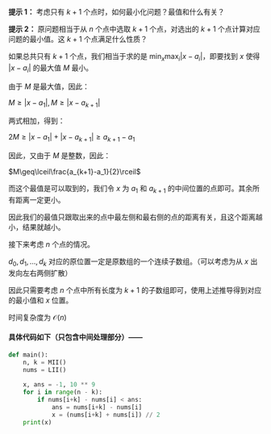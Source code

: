 **提示 1：** 考虑只有 $k+1$ 个点时，如何最小化问题？最值和什么有关？

**提示 2：** 原问题相当于从 $n$ 个点中选取 $k+1$ 个点，对选出的 $k+1$ 个点计算对应问题的最小值。这 $k+1$ 个点满足什么性质？

如果总共只有 $k+1$ 个点，我们相当于求的是 $\min_x\max_i|x-a_i|$，即要找到 $x$ 使得 $|x-a_i|$ 的最大值 $M$ 最小。

由于 $M$ 是最大值，因此：

$M\geq|x-a_1|, M\geq|x-a_{k+1}|$

两式相加，得到：

$2M\geq|x-a_1|+|x-a_{k+1}|\geq a_{k+1}-a_1$

因此，又由于 $M$ 是整数，因此：

$M\geq\lceil\frac{a_{k+1}-a_1}{2}\rceil$

而这个最值是可以取到的，我们令 $x$ 为 $a_1$ 和 $a_{k+1}$ 的中间位置的点即可。其余所有距离一定更小。

因此我们的最值只跟取出来的点中最左侧和最右侧的点的距离有关，且这个距离越小，结果就越小。

接下来考虑 $n$ 个点的情况。

$d_0,d_1,\dots,d_k$ 对应的原位置一定是原数组的一个连续子数组。（可以考虑为从 $x$ 出发向左右两侧扩散）

因此只需要考虑 $n$ 个点中所有长度为 $k+1$ 的子数组即可，使用上述推导得到对应的最小值和 $x$ 位置。

时间复杂度为 $\mathcal{O}(n)$

#### 具体代码如下（只包含中间处理部分）——

```Python []
def main():
    n, k = MII()
    nums = LII()
    
    x, ans = -1, 10 ** 9
    for i in range(n - k):
        if nums[i+k] - nums[i] < ans:
            ans = nums[i+k] - nums[i]
            x = (nums[i+k] + nums[i]) // 2
    print(x)
```